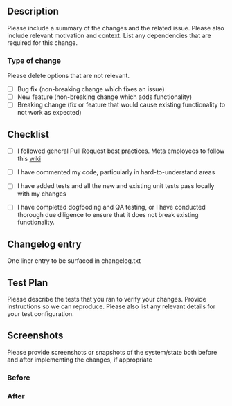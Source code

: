 ## Description

Please include a summary of the changes and the related issue. 
Please also include relevant motivation and context. 
List any dependencies that are required for this change.

### Type of change

Please delete options that are not relevant.

- [ ] Bug fix (non-breaking change which fixes an issue)
- [ ] New feature (non-breaking change which adds functionality)
- [ ] Breaking change (fix or feature that would cause existing functionality to not work as expected)

## Checklist

- [ ] I followed general Pull Request best practices. Meta employees to follow this [wiki]([url](https://fburl.com/wiki/2cgfduwc))
- [ ] I have commented my code, particularly in hard-to-understand areas
- [ ] I have added tests and all the new and existing unit tests pass locally with my changes
- [ ] I have completed dogfooding and QA testing, or I have conducted thorough due diligence to ensure that it does not break existing functionality.


## Changelog entry

One liner entry to be surfaced in changelog.txt


## Test Plan

Please describe the tests that you ran to verify your changes. 
Provide instructions so we can reproduce. 
Please also list any relevant details for your test configuration.

## Screenshots
Please provide screenshots or snapshots of the system/state both before and after implementing the changes, if appropriate
### Before

### After